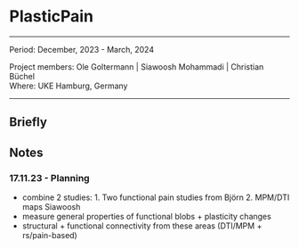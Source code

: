 # PlasticPain

*** 
Period: December, 2023 - March, 2024 <br>

Project members: Ole Goltermann | Siawoosh Mohammadi | Christian Büchel <br>
Where: UKE Hamburg, Germany

***

## Briefly


## Notes

### 17.11.23 - Planning

- combine 2 studies: 1. Two functional pain studies from Björn 2. MPM/DTI maps Siawoosh
- measure general properties of functional blobs + plasticity changes
- structural + functional connectivity from these areas (DTI/MPM + rs/pain-based)



